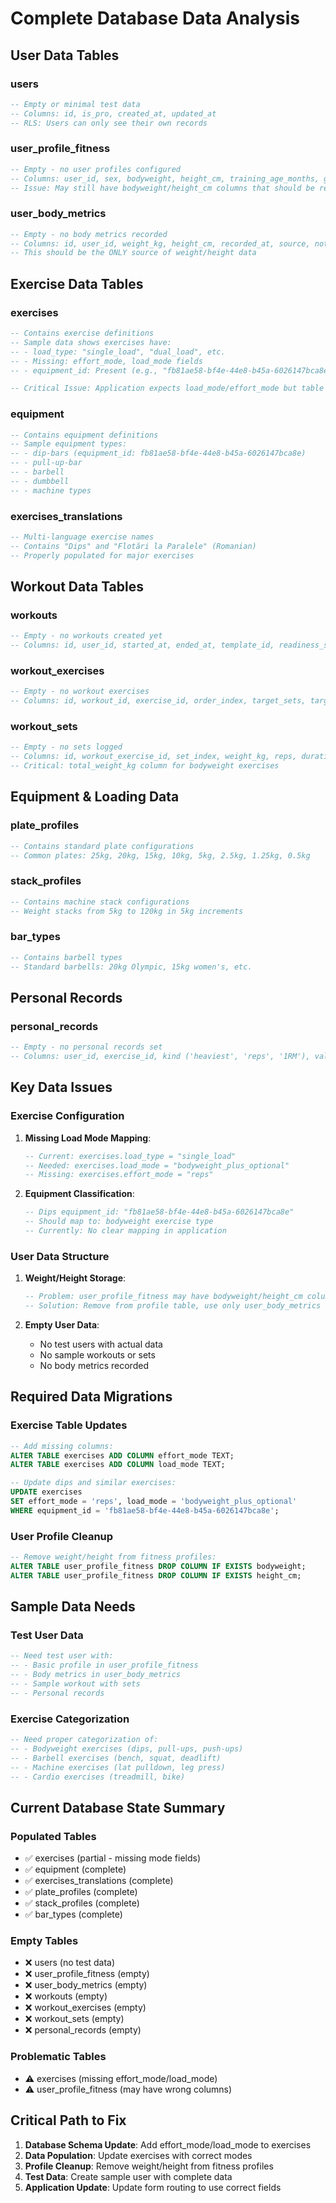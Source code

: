 # Complete Database Data Analysis

## User Data Tables

### users
```sql
-- Empty or minimal test data
-- Columns: id, is_pro, created_at, updated_at
-- RLS: Users can only see their own records
```

### user_profile_fitness
```sql
-- Empty - no user profiles configured
-- Columns: user_id, sex, bodyweight, height_cm, training_age_months, goal, injuries, prefer_short_rests
-- Issue: May still have bodyweight/height_cm columns that should be removed
```

### user_body_metrics
```sql
-- Empty - no body metrics recorded
-- Columns: id, user_id, weight_kg, height_cm, recorded_at, source, notes
-- This should be the ONLY source of weight/height data
```

## Exercise Data Tables

### exercises
```sql
-- Contains exercise definitions
-- Sample data shows exercises have:
-- - load_type: "single_load", "dual_load", etc.
-- - Missing: effort_mode, load_mode fields
-- - equipment_id: Present (e.g., "fb81ae58-bf4e-44e8-b45a-6026147bca8e" for dips)

-- Critical Issue: Application expects load_mode/effort_mode but table has load_type
```

### equipment
```sql
-- Contains equipment definitions
-- Sample equipment types:
-- - dip-bars (equipment_id: fb81ae58-bf4e-44e8-b45a-6026147bca8e)
-- - pull-up-bar
-- - barbell
-- - dumbbell
-- - machine types
```

### exercises_translations
```sql
-- Multi-language exercise names
-- Contains "Dips" and "Flotări la Paralele" (Romanian)
-- Properly populated for major exercises
```

## Workout Data Tables

### workouts
```sql
-- Empty - no workouts created yet
-- Columns: id, user_id, started_at, ended_at, template_id, readiness_score
```

### workout_exercises
```sql
-- Empty - no workout exercises
-- Columns: id, workout_id, exercise_id, order_index, target_sets, target_reps, target_weight_kg
```

### workout_sets
```sql
-- Empty - no sets logged
-- Columns: id, workout_exercise_id, set_index, weight_kg, reps, duration_seconds, is_completed
-- Critical: total_weight_kg column for bodyweight exercises
```

## Equipment & Loading Data

### plate_profiles
```sql
-- Contains standard plate configurations
-- Common plates: 25kg, 20kg, 15kg, 10kg, 5kg, 2.5kg, 1.25kg, 0.5kg
```

### stack_profiles
```sql
-- Contains machine stack configurations
-- Weight stacks from 5kg to 120kg in 5kg increments
```

### bar_types
```sql
-- Contains barbell types
-- Standard barbells: 20kg Olympic, 15kg women's, etc.
```

## Personal Records

### personal_records
```sql
-- Empty - no personal records set
-- Columns: user_id, exercise_id, kind ('heaviest', 'reps', '1RM'), value, unit, grip_key
```

## Key Data Issues

### Exercise Configuration
1. **Missing Load Mode Mapping**:
   ```sql
   -- Current: exercises.load_type = "single_load"
   -- Needed: exercises.load_mode = "bodyweight_plus_optional"
   -- Missing: exercises.effort_mode = "reps"
   ```

2. **Equipment Classification**:
   ```sql
   -- Dips equipment_id: "fb81ae58-bf4e-44e8-b45a-6026147bca8e"
   -- Should map to: bodyweight exercise type
   -- Currently: No clear mapping in application
   ```

### User Data Structure
1. **Weight/Height Storage**:
   ```sql
   -- Problem: user_profile_fitness may have bodyweight/height_cm columns
   -- Solution: Remove from profile table, use only user_body_metrics
   ```

2. **Empty User Data**:
   - No test users with actual data
   - No sample workouts or sets
   - No body metrics recorded

## Required Data Migrations

### Exercise Table Updates
```sql
-- Add missing columns:
ALTER TABLE exercises ADD COLUMN effort_mode TEXT;
ALTER TABLE exercises ADD COLUMN load_mode TEXT;

-- Update dips and similar exercises:
UPDATE exercises 
SET effort_mode = 'reps', load_mode = 'bodyweight_plus_optional'
WHERE equipment_id = 'fb81ae58-bf4e-44e8-b45a-6026147bca8e';
```

### User Profile Cleanup
```sql
-- Remove weight/height from fitness profiles:
ALTER TABLE user_profile_fitness DROP COLUMN IF EXISTS bodyweight;
ALTER TABLE user_profile_fitness DROP COLUMN IF EXISTS height_cm;
```

## Sample Data Needs

### Test User Data
```sql
-- Need test user with:
-- - Basic profile in user_profile_fitness
-- - Body metrics in user_body_metrics
-- - Sample workout with sets
-- - Personal records
```

### Exercise Categorization
```sql
-- Need proper categorization of:
-- - Bodyweight exercises (dips, pull-ups, push-ups)
-- - Barbell exercises (bench, squat, deadlift)
-- - Machine exercises (lat pulldown, leg press)
-- - Cardio exercises (treadmill, bike)
```

## Current Database State Summary

### Populated Tables
- ✅ exercises (partial - missing mode fields)
- ✅ equipment (complete)
- ✅ exercises_translations (complete)
- ✅ plate_profiles (complete)
- ✅ stack_profiles (complete)
- ✅ bar_types (complete)

### Empty Tables
- ❌ users (no test data)
- ❌ user_profile_fitness (empty)
- ❌ user_body_metrics (empty)
- ❌ workouts (empty)
- ❌ workout_exercises (empty)
- ❌ workout_sets (empty)
- ❌ personal_records (empty)

### Problematic Tables
- ⚠️ exercises (missing effort_mode/load_mode)
- ⚠️ user_profile_fitness (may have wrong columns)

## Critical Path to Fix

1. **Database Schema Update**: Add effort_mode/load_mode to exercises
2. **Data Population**: Update exercises with correct modes
3. **Profile Cleanup**: Remove weight/height from fitness profiles
4. **Test Data**: Create sample user with complete data
5. **Application Update**: Update form routing to use correct fields